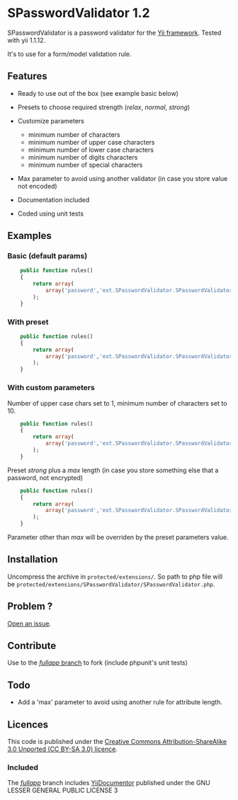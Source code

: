 # SPasswordValidator 1.2

SPasswordValidator is a password validator for the [Yii framework](http://www.yiiframework.com). Tested with yii 1.1.12.

It's to use for a form/model validation rule.

## Features

- Ready to use out of the box (see example basic below)

- Presets to choose required strength (_relax_, _normal_, _strong_) 
- Customize parameters 
  - minimum number of characters
  - minimum number of upper case characters
  - minimum number of lower case characters
  - minimum number of digits characters
  - minimum number of special characters
- Max parameter to avoid using another validator (in case you store value not encoded)
- Documentation included
- Coded using unit tests

## Examples

### Basic (default params)

```php
    public function rules()
    {
        return array(
            array('password','ext.SPasswordValidator.SPasswordValidator');
        );
    }
```

### With preset

```php
    public function rules()
    {
        return array(
            array('password','ext.SPasswordValidator.SPasswordValidator', 'preset' => 'relax');
        );
    }
```

### With custom parameters

Number of upper case chars set to 1, minimum number of characters set to 10.

```php
    public function rules()
    {
        return array(
            array('password','ext.SPasswordValidator.SPasswordValidator', 'up' => 1, 'min' => 10);
        );
    }
```

Preset _strong_ plus a _max_ length (in case you store something else that a password, not encrypted)

```php
    public function rules()
    {
        return array(
            array('password','ext.SPasswordValidator.SPasswordValidator', 'preset' => 'strong', 'max' => 41);
        );
    }
```

Parameter other than _max_ will be overriden by the preset parameters value.

## Installation 

Uncompress the archive in `protected/extensions/`. So path to php file will be `protected/extensions/SPasswordValidator/SPasswordValidator.php`.

## Problem ?

[Open an issue](https://github.com/SebSept/YiiPasswordValidator/issues).

## Contribute

Use to the [_fullapp_ branch](https://github.com/SebSept/YiiPasswordValidator/tree/fullapp) to fork (include phpunit's unit tests)

## Todo

- Add a 'max' parameter to avoid using another rule for attribute length.

## Licences

This code is published under the [Creative Commons Attribution-ShareAlike 3.0 Unported (CC BY-SA 3.0) licence](http://creativecommons.org/licenses/by-sa/3.0/deed).

### Included

The [_fullapp_](https://github.com/SebSept/YiiPasswordValidator/tree/fullapp) branch includes [YiiDocumentor](http://github.com/laMarciana/yiiDocumentor) published under the GNU LESSER GENERAL PUBLIC LICENSE 3
